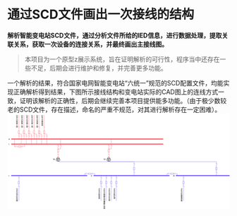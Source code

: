 # 通过SCD文件画出一次接线的结构
**解析智能变电站SCD文件，通过分析文件所给的IED信息，进行数据处理，提取关联关系，获取一次设备的连接关系，并最终画出主接线图。**
> 本项目为一个原型z展示系统，旨在证明解析的可行性，程序当中还存在一些不足，后期会进行维护和修复，并完善更多功能。

一个解析的结果，符合国家电网智能变电站“六统一”规范的SCD配置文件，均能实现正确解析得到结果，下图所示接线结构和变电站实际的CAD图上的连线方式一致，证明该解析的正确性，后期会继续完善本项目提供能多功能。（由于极少数较老的SCD文件，存在描述，命名的严重不规范，对其进行解析存在一定困难）。
![](demo.png)
